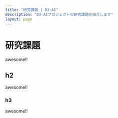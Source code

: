 ```yaml
---
title: "研究課題 | D3-AI"
description: "D3-AIプロジェクトの研究課題を紹介します"
layout: page
---
```


# 研究課題

awesome!!

## h2

awesome!!

### h3

awesome!!

